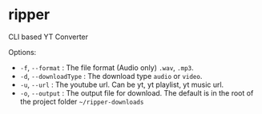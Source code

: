 # ripper
CLI based YT Converter

Options:
- `-f`, `--format` : The file format (Audio only) `.wav`, `.mp3`.
- `-d`, `--downloadType` : The download type `audio` or `video`.
- `-u`, `--url` : The youtube url. Can be yt, yt playlist, yt music url.
- `-o`, `--output` : The output file for download. The default is in the root of the project folder `~/ripper-downloads`
